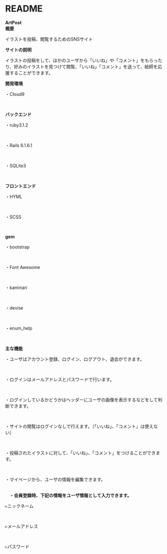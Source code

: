 # README

<strong>ArtPost</strong><br>
<strong>概要</strong><br>
<p>イラストを投稿、閲覧するためのSNSサイト</p>
  
<strong>サイトの説明</strong><br>
 <p>イラストの投稿をして、ほかのユーザから「いいね」や「コメント」をもらったり、好みのイラストを見つけて閲覧、「いいね」「コメント」を送って、絵師を応援することができます。</p>
  
  <strong>開発環境</strong><br>
  <p>・Cloud9</p><br>
  
  <strong>バックエンド</strong><br>
  <p>・ruby3.1.2</p><br>
  <p>・Rails 6.1.6.1</p><br>
  <p>・SQLite3</p><br>
  
  <strong>フロントエンド</strong><br>
  <p>・HYML</p><br>
  <p>・SCSS</p><br>
  
  <strong>gem</strong><br>
  <p>・bootstrap</p><br>
  <p>・Font Awesome</p><br>
  <p>・kaminari</p><br>
  <p>・devise</p><br>
  <p>・enum_help</p><br>
  
  <strong>主な機能</strong><br>
  <p>・ユーザはアカウント登録、ログイン、ログアウト、退会ができます。</p><br>
  <p>・ログインはメールアドレスとパスワードで行います。</p><br>
  <p>・ログインしているかどうかはヘッダーにユーザの画像を表示するなどをして判断できます。</p><br>
  <p>・サイトの閲覧はログインなしで行えます。（「いいね」、「コメント」は使えない）</p><br>
  <p>・投稿されたイラストに対して、「いいね」、「コメント」をつけることができます。</p><br>
  <p>・マイページから、ユーザの情報を編集できます。</p><br>
　<strong>・会員登録時、下記の情報をユーザ情報として入力できます。</strong><br>
  <p>▹ニックネーム</p><br>
  <p>▹メールアドレス</p><br>
  <p>▹パスワード</p><br>
  
